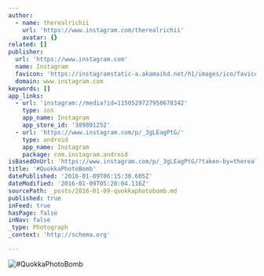 ```yaml
---
author:
  - name: therealrichii
    url: 'https://www.instagram.com/therealrichii'
    avatar: {}
related: []
publisher:
  url: 'https://www.instagram.com'
  name: Instagram
  favicon: 'https://instagramstatic-a.akamaihd.net/h1/images/ico/favicon.ico/7cdab0872b15.ico'
  domain: www.instagram.com
keywords: []
app_links:
  - url: 'instagram://media?id=1150529727958678342'
    type: ios
    app_name: Instagram
    app_store_id: '389801252'
  - url: 'https://www.instagram.com/p/_3gLEagPtG/'
    type: android
    app_name: Instagram
    package: com.instagram.android
isBasedOnUrl: 'https://www.instagram.com/p/_3gLEagPtG/?taken-by=therealrichii'
title: '#QuokkaPhotoBomb'
datePublished: '2016-01-09T06:15:30.605Z'
dateModified: '2016-01-09T05:20:04.116Z'
sourcePath: _posts/2016-01-09-quokkaphotobomb.md
published: true
inFeed: true
hasPage: false
inNav: false
_type: Photograph
_context: 'http://schema.org'

---
```

![&num;QuokkaPhotoBomb](https://scontent.cdninstagram.com/hphotos-xpt1/t51.2885-15/s640x640/sh0.08/e35/12353239_150180872016852_50196255_n.jpg)